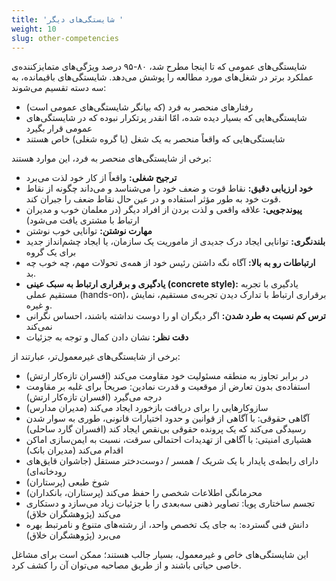 ```yaml
---
title: 'شایستگی‌های دیگر '
weight: 10
slug: other-competencies
---
```


شایستگی‌های عمومی که تا اینجا مطرح شد، ۸۰-۹۵ درصد ویژگی‌های متمایزکننده‌ی عملکرد برتر در شغل‌های مورد مطالعه را پوشش می‌دهد. شایستگی‌های باقیمانده، به سه دسته تقسیم می‌شوند:

- رفتارهای منحصر به فرد (که بیانگر شایستگی‌های عمومی است)
- شایستگی‌هایی که بسیار دیده شده، امّا انقدر پرتکرار نبوده که در شایستگی‌های عمومی قرار بگیرد
- شایستگی‌هایی که واقعاً منحصر به یک شغل (یا گروه شغلی) خاص هستند

برخی از شایستگی‌های منحصر به فرد، این موارد هستند:

- **ترجیح شغلی:** واقعاً از کار خود لذت می‌برد
- **خود ارزیابی دقیق:** نقاط قوت و ضعف خود را می‌شناسد و می‌داند چگونه از نقاط قوت خود به طور مؤثر استفاده و در عین حال نقاط ضعف را جبران کند.
- **پیوندجویی:** علاقه واقعی و لذت بردن از افراد دیگر (در معلمان خوب و مدیران ارتباط با مشتری یافت می‌شود)
- **مهارت نوشتن:** توانایی خوب نوشتن
- **بلندنگری:** توانایی ایجاد درک جدیدی از ماموریت یک سازمان، یا ایجاد چشم‌انداز جدید برای یک گروه
- **ارتباطات رو به بالا:** آگاه نگه داشتن رئیس خود از همه‌ی تحولات مهم، چه خوب چه بد.
- **یادگیری و برقراری ارتباط به سبک عینی (concrete style):** یادگیری با تجربه مستقیم عملی (hands-on)، برقراری ارتباط با تدارک دیدن تجربه‌ی مستقیم، نمایش و غیره.
- **ترس کم نسبت به طرد شدن:** اگر دیگران او را دوست نداشته باشند، احساس نگرانی نمی‌کند
- **دقت نظر:** نشان دادن کمال و توجه به جزئیات

برخی از شایستگی‌های غیرمعمول‌تر، عبارتند از:

- در برابر تجاوز به منطقه مسئولیت خود مقاومت می‌کند (افسران تازه‌کار ارتش)
- استفاده‌ی بدون تعارض از موقعیت و قدرت نمادین: صریحاً برای غلبه بر مقاومت درجه می‌گیرد (افسران تازه‌کار ارتش)
- سازوکارهایی را برای دریافت بازخورد ایجاد می‌کند (مدیران مدارس)
- آگاهی حقوقی: با آگاهی از قوانین و حدود اختیارات قانونی، طوری به سوار شدن رسیدگی می‌کند که یک پرونده حقوقی بی‌نقص ایجاد کند (افسران گارد ساحلی)
- هشیاری امنیتی: با آگاهی از تهدیدات احتمالی سرقت، نسبت به ایمن‌سازی اماکن اقدام می‌کند (مدیران بانک)
- دارای رابطه‌ی پایدار با یک شریک / همسر / دوست‌دختر مستقل (جاشوان قایق‌های رودخانه‌ای)
- شوخ طبعی (پرستاران)
- محرمانگی اطلاعات شخصی را حفظ می‌کند (پرستاران، بانکداران)
- تجسم ساختاری پویا: تصاویر ذهنی سه‌‌بعدی را با جزئیات زیاد می‌سازد و دستکاری می‌کند (پژوهشگران خلاق)
- دانش فنی گسترده: به جای یک تخصص واحد، از رشته‌های متنوع و نامرتبط بهره می‌برد (پژوهشگران خلاق)

این شایستگی‌های خاص و غیرمعمول، بسیار جالب هستند؛ ممکن است برای مشاغل خاصی حیاتی باشند و از طریق مصاحبه می‌توان آن را کشف کرد.

